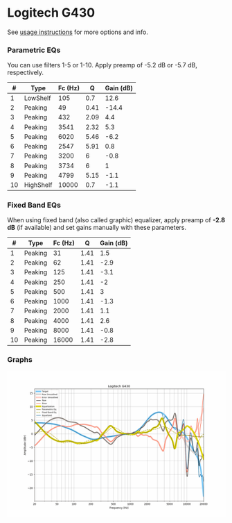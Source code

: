 # Logitech G430
See [usage instructions](https://github.com/jaakkopasanen/AutoEq#usage) for more options and info.

### Parametric EQs
You can use filters 1-5 or 1-10. Apply preamp of -5.2 dB or -5.7 dB, respectively.

|   # | Type      |   Fc (Hz) |    Q |   Gain (dB) |
|-----|-----------|-----------|------|-------------|
|   1 | LowShelf  |       105 | 0.7  |        12.6 |
|   2 | Peaking   |        49 | 0.41 |       -14.4 |
|   3 | Peaking   |       432 | 2.09 |         4.4 |
|   4 | Peaking   |      3541 | 2.32 |         5.3 |
|   5 | Peaking   |      6020 | 5.46 |        -6.2 |
|   6 | Peaking   |      2547 | 5.91 |         0.8 |
|   7 | Peaking   |      3200 | 6    |        -0.8 |
|   8 | Peaking   |      3734 | 6    |         1   |
|   9 | Peaking   |      4799 | 5.15 |        -1.1 |
|  10 | HighShelf |     10000 | 0.7  |        -1.1 |

### Fixed Band EQs
When using fixed band (also called graphic) equalizer, apply preamp of **-2.8 dB** (if available) and set gains manually with these parameters.

|   # | Type    |   Fc (Hz) |    Q |   Gain (dB) |
|-----|---------|-----------|------|-------------|
|   1 | Peaking |        31 | 1.41 |         1.5 |
|   2 | Peaking |        62 | 1.41 |        -2.9 |
|   3 | Peaking |       125 | 1.41 |        -3.1 |
|   4 | Peaking |       250 | 1.41 |        -2   |
|   5 | Peaking |       500 | 1.41 |         3   |
|   6 | Peaking |      1000 | 1.41 |        -1.3 |
|   7 | Peaking |      2000 | 1.41 |         1.1 |
|   8 | Peaking |      4000 | 1.41 |         2.6 |
|   9 | Peaking |      8000 | 1.41 |        -0.8 |
|  10 | Peaking |     16000 | 1.41 |        -2.8 |

### Graphs
![](./Logitech%20G430.png)
